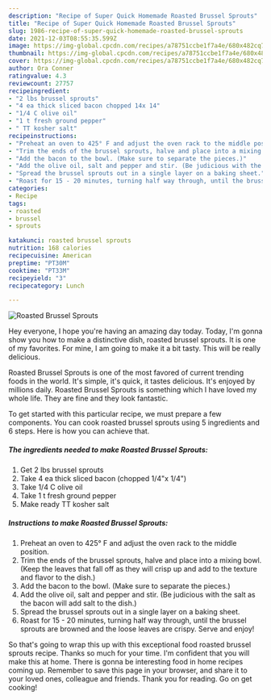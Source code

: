 ```yaml
---
description: "Recipe of Super Quick Homemade Roasted Brussel Sprouts"
title: "Recipe of Super Quick Homemade Roasted Brussel Sprouts"
slug: 1986-recipe-of-super-quick-homemade-roasted-brussel-sprouts
date: 2021-12-03T08:55:35.599Z
image: https://img-global.cpcdn.com/recipes/a78751ccbe1f7a4e/680x482cq70/roasted-brussel-sprouts-recipe-main-photo.jpg
thumbnail: https://img-global.cpcdn.com/recipes/a78751ccbe1f7a4e/680x482cq70/roasted-brussel-sprouts-recipe-main-photo.jpg
cover: https://img-global.cpcdn.com/recipes/a78751ccbe1f7a4e/680x482cq70/roasted-brussel-sprouts-recipe-main-photo.jpg
author: Ora Conner
ratingvalue: 4.3
reviewcount: 27757
recipeingredient:
- "2 lbs brussel sprouts"
- "4 ea thick sliced bacon chopped 14x 14"
- "1/4 C olive oil"
- "1 t fresh ground pepper"
- " TT kosher salt"
recipeinstructions:
- "Preheat an oven to 425° F and adjust the oven rack to the middle position."
- "Trim the ends of the brussel sprouts, halve and place into a mixing bowl. (Keep the leaves that fall off as they will crisp up and add to the texture and flavor to the dish.)"
- "Add the bacon to the bowl. (Make sure to separate the pieces.)"
- "Add the olive oil, salt and pepper and stir. (Be judicious with the salt as the bacon will add salt to the dish.)"
- "Spread the brussel sprouts out in a single layer on a baking sheet."
- "Roast for 15 - 20 minutes, turning half way through, until the brussel sprouts are browned and the loose leaves are crispy. Serve and enjoy!"
categories:
- Recipe
tags:
- roasted
- brussel
- sprouts

katakunci: roasted brussel sprouts 
nutrition: 168 calories
recipecuisine: American
preptime: "PT30M"
cooktime: "PT33M"
recipeyield: "3"
recipecategory: Lunch

---
```



![Roasted Brussel Sprouts](https://img-global.cpcdn.com/recipes/a78751ccbe1f7a4e/680x482cq70/roasted-brussel-sprouts-recipe-main-photo.jpg)

Hey everyone, I hope you're having an amazing day today. Today, I'm gonna show you how to make a distinctive dish, roasted brussel sprouts. It is one of my favorites. For mine, I am going to make it a bit tasty. This will be really delicious.



Roasted Brussel Sprouts is one of the most favored of current trending foods in the world. It's simple, it's quick, it tastes delicious. It's enjoyed by millions daily. Roasted Brussel Sprouts is something which I have loved my whole life. They are fine and they look fantastic.


To get started with this particular recipe, we must prepare a few components. You can cook roasted brussel sprouts using 5 ingredients and 6 steps. Here is how you can achieve that.

<!--inarticleads1-->

##### The ingredients needed to make Roasted Brussel Sprouts:

1. Get 2 lbs brussel sprouts
1. Take 4 ea thick sliced bacon (chopped 1/4"x 1/4")
1. Take 1/4 C olive oil
1. Take 1 t fresh ground pepper
1. Make ready  TT kosher salt




<!--inarticleads2-->

##### Instructions to make Roasted Brussel Sprouts:

1. Preheat an oven to 425° F and adjust the oven rack to the middle position.
1. Trim the ends of the brussel sprouts, halve and place into a mixing bowl. (Keep the leaves that fall off as they will crisp up and add to the texture and flavor to the dish.)
1. Add the bacon to the bowl. (Make sure to separate the pieces.)
1. Add the olive oil, salt and pepper and stir. (Be judicious with the salt as the bacon will add salt to the dish.)
1. Spread the brussel sprouts out in a single layer on a baking sheet.
1. Roast for 15 - 20 minutes, turning half way through, until the brussel sprouts are browned and the loose leaves are crispy. Serve and enjoy!




So that's going to wrap this up with this exceptional food roasted brussel sprouts recipe. Thanks so much for your time. I'm confident that you will make this at home. There is gonna be interesting food in home recipes coming up. Remember to save this page in your browser, and share it to your loved ones, colleague and friends. Thank you for reading. Go on get cooking!

